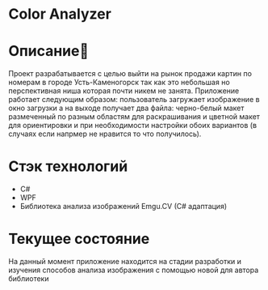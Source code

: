 # Color Analyzer 

# Описание📒
Проект разрабатывается с целью выйти на рынок продажи картин по номерам в городе Усть-Каменогорск так как это небольшая но перспективная ниша которая почти никем не занята.
Приложение работает следующим образом: пользователь загружает изображение в окно загрузки а на выходе получает два файла: черно-белый макет размеченный по разным областям для раскрашивания
и цветной макет для ориентировки и при необходимости настройки обоих вариантов (в случаях если напрмер не нравится то что получилось).

# Стэк технологий
 - C#
 - WPF
 - Библиотека анализа изображений Emgu.CV (C# адаптация)

# Текущее состояние
На данный момент приложение находится на стадии разработки и изучения способов анализа изображения с помощью новой для автора библиотеки
